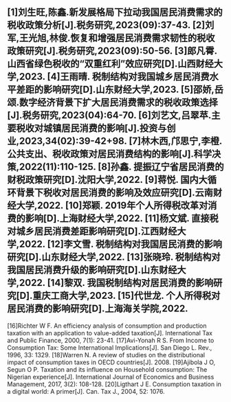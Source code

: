 [1]刘生旺,陈鑫.新发展格局下拉动我国居民消费需求的税收政策分析[J].税务研究,2023(09):37-43.
[2]刘军,王光旭,林俊.恢复和增强居民消费需求韧性的税收政策研究[J].税务研究,2023(09):50-56.
[3]郎凡霄. 山西省绿色税收的“双重红利”效应研究[D].山西财经大学,2023.
[4]王雨晴. 税制结构对我国城乡居民消费水平差距的影响研究[D].山东财经大学,2023.
[5]邵娇,岳颂.数字经济背景下扩大居民消费需求的税收政策选择[J].税务研究,2023(04):64-70.
[6]刘艺文,吕翠苹.主要税收对城镇居民消费的影响[J].投资与创业,2023,34(02):39-42+98.
[7]林木西,邝思宁,李橙.公共支出、税收政策对居民消费结构的影响[J].科学决策,2022(11):110-125.
[8]孙鑫. 提振辽宁省居民消费的财税政策研究[D].沈阳大学,2022.
[9]蒋悦. 国内大循环背景下税收对居民消费的影响及效应研究[D].云南财经大学,2022.
[10]郑颖. 2019年个人所得税改革对消费的影响[D].上海财经大学,2022.
[11]杨文斌. 直接税对城乡居民消费差距影响研究[D].江西财经大学,2022.
[12]李文雪. 税制结构对我国居民消费的影响研究[D].山东财经大学,2022.
[13]张晓玲. 税制结构对我国居民消费升级的影响研究[D].山东财经大学,2022.
[14]黎双. 我国税制结构对居民消费的影响研究[D].重庆工商大学,2023.
[15]代世龙. 个人所得税对居民消费的影响研究[D].上海海关学院,2022.
---
[16]Richter W F. An efficiency analysis of consumption and production taxation with an application to value-added taxation[J]. International Tax and Public Finance, 2000, 7(1): 23-41.
[17]Avi-Yonah R S. From Income to Consumption Tax: Some International Implications[J]. San Diego L. Rev., 1996, 33: 1329.
[18]Warren N. A review of studies on the distributional impact of consumption taxes in OECD countries[J]. 2008.
[19]Ajibola J O, Segun O P. Taxation and its influence on Household consumption: The Nigerian experience[J]. International Journal of Economics and Business Management, 2017, 3(2): 108-128.
[20]Ligthart J E. Consumption taxation in a digital world: A primer[J]. Can. Tax J., 2004, 52: 1076.

